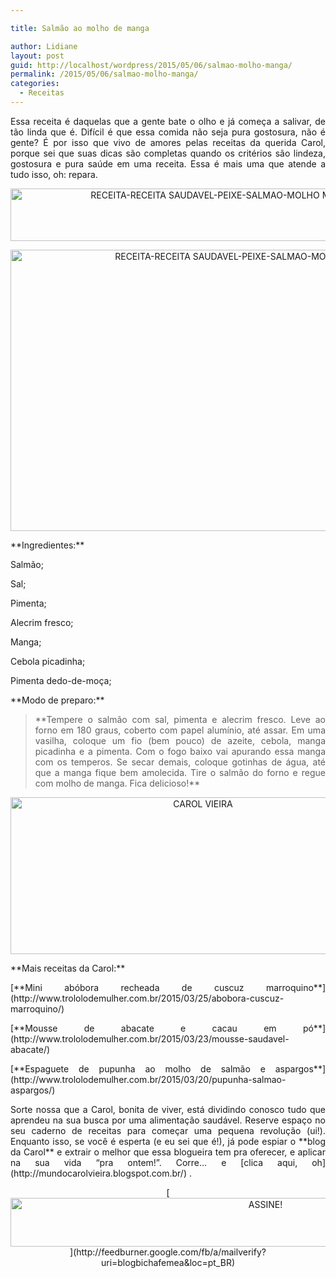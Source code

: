 ```yaml
---

title: Salmão ao molho de manga

author: Lidiane
layout: post
guid: http://localhost/wordpress/2015/05/06/salmao-molho-manga/
permalink: /2015/05/06/salmao-molho-manga/
categories:
  - Receitas
---
```

<p align="justify">
  Essa receita é daquelas que a gente bate o olho e já começa a salivar, de tão linda que é. Difícil é que essa comida não seja pura gostosura, não é gente? É por isso que vivo de amores pelas receitas da querida Carol, porque sei que suas dicas são completas quando os critérios são lindeza, gostosura e pura saúde em uma receita. Essa é mais uma que atende a tudo isso, oh: repara.
</p>

<p align="center">
  <a href="http://www.trololodemulher.com.br/blog/wp-content/uploads/2015/04/RECEITA-RECEITA-SAUDAVEL-PEIXE-SALMAO-MOLHO-MANGA-MANGA2.png"><img class="alignnone size-full wp-image-10907" src="http://www.trololodemulher.com.br/blog/wp-content/uploads/2015/04/RECEITA-RECEITA-SAUDAVEL-PEIXE-SALMAO-MOLHO-MANGA-MANGA2.png" alt="RECEITA-RECEITA SAUDAVEL-PEIXE-SALMAO-MOLHO MANGA-MANGA[2]" width="741" height="84" /></a>
</p>

<p align="center">
  <a href="http://www.trololodemulher.com.br/blog/wp-content/uploads/2015/04/RECEITA-RECEITA-SAUDAVEL-PEIXE-SALMAO-MOLHO-MANGA-MANGA.jpg"><img class="alignnone size-full wp-image-10906" src="http://www.trololodemulher.com.br/blog/wp-content/uploads/2015/04/RECEITA-RECEITA-SAUDAVEL-PEIXE-SALMAO-MOLHO-MANGA-MANGA.jpg" alt="RECEITA-RECEITA SAUDAVEL-PEIXE-SALMAO-MOLHO MANGA-MANGA" width="800" height="450" /></a>
</p>

<p align="justify">
  **Ingredientes:**
</p>

<p align="justify">
  Salmão;
</p>

<p align="justify">
  Sal;
</p>

<p align="justify">
  Pimenta;
</p>

<p align="justify">
  Alecrim fresco;
</p>

<p align="justify">
  Manga;
</p>

<p align="justify">
  Cebola picadinha;
</p>

<p align="justify">
  Pimenta dedo-de-moça;
</p>

<p align="justify">
  **Modo de preparo:**
</p>

> <p align="justify">
>   **Tempere o salmão com sal, pimenta e alecrim fresco. Leve ao forno em 180 graus, coberto com papel alumínio, até assar. Em uma vasilha, coloque um fio (bem pouco) de azeite, cebola, manga picadinha e a pimenta. Com o fogo baixo vai apurando essa manga com os temperos. Se secar demais, coloque gotinhas de água, até que a manga fique bem amolecida. Tire o salmão do forno e regue com molho de manga. Fica delicioso!**
> </p>

<p align="center">
  <a href="http://www.trololodemulher.com.br/blog/wp-content/uploads/2014/07/CAROL-VIEIRA.png"><img class="alignnone size-full wp-image-10204" src="http://www.trololodemulher.com.br/blog/wp-content/uploads/2014/07/CAROL-VIEIRA.png" alt="CAROL VIEIRA" width="600" height="251" /></a>
</p>

<p align="justify">
  **Mais receitas da Carol:**
</p>

<p align="justify">
  [**Mini abóbora recheada de cuscuz marroquino**](http://www.trololodemulher.com.br/2015/03/25/abobora-cuscuz-marroquino/) 
</p>

<p align="justify">
  [**Mousse de abacate e cacau em pó**](http://www.trololodemulher.com.br/2015/03/23/mousse-saudavel-abacate/) 
</p>

<p align="justify">
  [**Espaguete de pupunha ao molho de salmão e aspargos**](http://www.trololodemulher.com.br/2015/03/20/pupunha-salmao-aspargos/) 
</p>

<p align="justify">
  Sorte nossa que a Carol, bonita de viver, está dividindo conosco tudo que aprendeu na sua busca por uma alimentação saudável. Reserve espaço no seu caderno de receitas para começar uma pequena revolução (ui!). Enquanto isso, se você é esperta (e eu sei que é!), já pode espiar o **blog da Carol** e extrair o melhor que essa blogueira tem pra oferecer, e aplicar na sua vida “pra ontem!”. Corre… e [clica aqui, oh](http://mundocarolvieira.blogspot.com.br/) .
</p>

<p align="center">
  [<img class="alignnone size-full wp-image-10439" src="http://www.trololodemulher.com.br/blog/wp-content/uploads/2014/09/ASSINE.png" alt="ASSINE!" width="800" height="78" />](http://feedburner.google.com/fb/a/mailverify?uri=blogbichafemea&loc=pt_BR) 
</p>

<p align="justify">